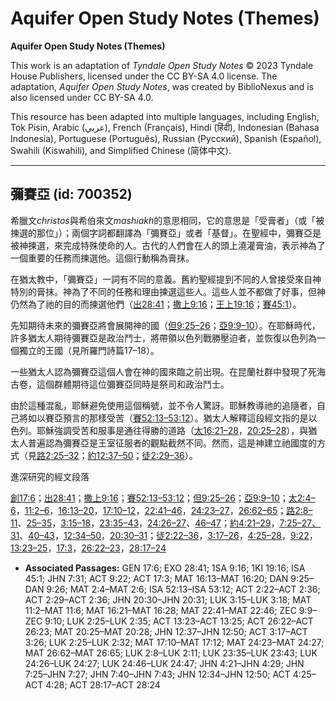 # Aquifer Open Study Notes (Themes)

**Aquifer Open Study Notes (Themes)**

This work is an adaptation of *Tyndale Open Study Notes* © 2023 Tyndale House Publishers, licensed under the CC BY\-SA 4\.0 license. The adaptation, *Aquifer Open Study Notes*, was created by BiblioNexus and is also licensed under CC BY\-SA 4\.0\.

This resource has been adapted into multiple languages, including English, Tok Pisin, Arabic (عربي), French (Français), Hindi (हिंदी), Indonesian (Bahasa Indonesia), Portuguese (Português), Russian (Русский), Spanish (Español), Swahili (Kiswahili), and Simplified Chinese (简体中文).



--------------------------------

## 彌賽亞 (id: 700352)

希臘文*christos*與希伯來文*mashiakh*的意思相同，它的意思是「受膏者」（或「被揀選的那位」）；兩個字詞都翻譯為「彌賽亞」或者「基督」。在聖經中，彌賽亞是被神揀選，來完成特殊使命的人。古代的人們會在人的頭上澆灌膏油，表示神為了一個重要的任務而揀選他。這個行動稱為膏抹。

在猶太教中，「彌賽亞」一詞有不同的意義。舊約聖經提到不同的人曾接受來自神特別的膏抹。神為了不同的任務和理由揀選這些人。這些人並不都做了好事，但神仍然為了祂的目的而揀選他們（[出28:41](https://ref.ly/Exod28:41)；[撒上9:16](https://ref.ly/1Sam9:16)；[王上19:16](https://ref.ly/1Kgs19:16)；[賽45:1](https://ref.ly/Isa45:1)）。  
  
先知期待未來的彌賽亞將會展開神的國（[但9:25–26](https://ref.ly/Dan9:25-Dan9:26)；[亞9:9–10](https://ref.ly/Zech9:9-Zech9:10)）。在耶穌時代，許多猶太人期待彌賽亞是政治鬥士，將帶領以色列戰勝壓迫者，並恢復以色列為一個獨立的王國（見所羅門詩篇17–18）。

一些猶太人認為彌賽亞這個人會在神的國來臨之前出現。在昆蘭社群中發現了死海古卷，這個群體期待這位彌賽亞同時是祭司和政治鬥士。

由於這種混亂，耶穌避免使用這個稱號，並不令人驚訝。耶穌教導祂的追隨者，自己將如以賽亞預言的那樣受苦（[賽52:13–53:12](https://ref.ly/Isa52:13-Isa53:12)）。猶太人解釋這段經文指的是以色列。耶穌強調受苦和服事是通往得勝的道路（[太16:21–28](https://ref.ly/Matt16:21-Matt16:28)，[20:25–28](https://ref.ly/Matt20:25-Matt20:28)），與猶太人普遍認為彌賽亞是王室征服者的觀點截然不同。然而，這是神建立祂國度的方式（見[路2:25–32](https://ref.ly/Luke2:25-Luke2:32)；[約12:37–50](https://ref.ly/John12:37-John12:50)；[徒2:29–36](https://ref.ly/Acts2:29-Acts2:36)）。

進深研究的經文段落

[創17:6](https://ref.ly/Gen17:6)；[出28:41](https://ref.ly/Exod28:41)；[撒上9:16](https://ref.ly/1Sam9:16)；[賽52:13–53:12](https://ref.ly/Isa52:13-Isa53:12)；[但9:25–26](https://ref.ly/Dan9:25-Dan9:26)；[亞9:9–10](https://ref.ly/Zech9:9-Zech9:10)；[太2:4–6](https://ref.ly/Matt2:4-Matt2:6)，[11:2–6](https://ref.ly/Matt11:2-Matt11:6)，[16:13–20](https://ref.ly/Matt16:13-Matt16:20)，[17:10–12](https://ref.ly/Matt17:10-Matt17:12)，[22:41–46](https://ref.ly/Matt22:41-Matt22:46)，[24:23–27](https://ref.ly/Matt24:23-Matt24:27)，[26:62–65](https://ref.ly/Matt26:62-Matt26:65)；[路2:8–11](https://ref.ly/Luke2:8-Luke2:11)、[25–35](https://ref.ly/Luke2:25-Luke2:35)，[3:15–18](https://ref.ly/Luke3:15-Luke3:18)，[23:35–43](https://ref.ly/Luke23:35-Luke23:43)，[24:26–27](https://ref.ly/Luke24:26-Luke24:27)、[46–47](https://ref.ly/Luke24:46-Luke24:47)；[約4:21–29](https://ref.ly/John4:21-John4:29)，[7:25–27、](https://ref.ly/John7:25-John7:27)[31](https://ref.ly/John7:31)、[40–43](https://ref.ly/John7:40-John7:43)，[12:34–50](https://ref.ly/John12:34-John12:50)，[20:30–31](https://ref.ly/John20:30-John20:31)；[徒2:22–36](https://ref.ly/Acts2:22-Acts2:36)，[3:17–26](https://ref.ly/Acts3:17-Acts3:26)，[4:25–28](https://ref.ly/Acts4:25-Acts4:28)，[9:22](https://ref.ly/Acts9:22)，[13:23–25](https://ref.ly/Acts13:23-Acts13:25)，[17:3](https://ref.ly/Acts17:3)，[26:22–23](https://ref.ly/Acts26:22-Acts26:23)，[28:17–24](https://ref.ly/Acts28:17-Acts28:24)

* **Associated Passages:** GEN 17:6; EXO 28:41; 1SA 9:16; 1KI 19:16; ISA 45:1; JHN 7:31; ACT 9:22; ACT 17:3; MAT 16:13–MAT 16:20; DAN 9:25–DAN 9:26; MAT 2:4–MAT 2:6; ISA 52:13–ISA 53:12; ACT 2:22–ACT 2:36; ACT 2:29–ACT 2:36; JHN 20:30–JHN 20:31; LUK 3:15–LUK 3:18; MAT 11:2–MAT 11:6; MAT 16:21–MAT 16:28; MAT 22:41–MAT 22:46; ZEC 9:9–ZEC 9:10; LUK 2:25–LUK 2:35; ACT 13:23–ACT 13:25; ACT 26:22–ACT 26:23; MAT 20:25–MAT 20:28; JHN 12:37–JHN 12:50; ACT 3:17–ACT 3:26; LUK 2:25–LUK 2:32; MAT 17:10–MAT 17:12; MAT 24:23–MAT 24:27; MAT 26:62–MAT 26:65; LUK 2:8–LUK 2:11; LUK 23:35–LUK 23:43; LUK 24:26–LUK 24:27; LUK 24:46–LUK 24:47; JHN 4:21–JHN 4:29; JHN 7:25–JHN 7:27; JHN 7:40–JHN 7:43; JHN 12:34–JHN 12:50; ACT 4:25–ACT 4:28; ACT 28:17–ACT 28:24


